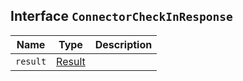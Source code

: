 ## Interface `ConnectorCheckInResponse`

| Name | Type | Description |
| - | - | - |
| `result` | [Result](./Result.md) | &nbsp; |
